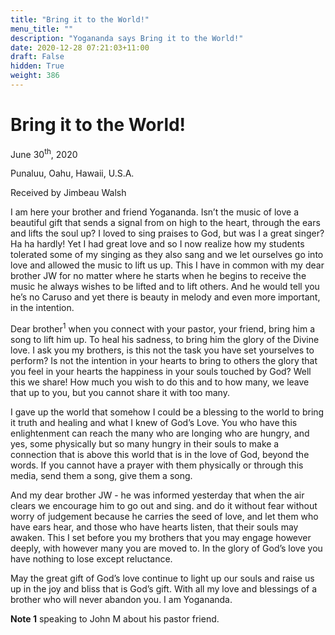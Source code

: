 ```yaml
---
title: "Bring it to the World!"
menu_title: ""
description: "Yogananda says Bring it to the World!"
date: 2020-12-28 07:21:03+11:00
draft: False
hidden: True
weight: 386
---
```

# Bring it to the World!

June 30<sup>th</sup>, 2020

Punaluu, Oahu, Hawaii, U.S.A.

Received by Jimbeau Walsh



I am here your brother and friend Yogananda. Isn’t the music of love a beautiful gift that sends a signal from on high to the heart, through the ears and lifts the soul up? I loved to sing praises to God, but was I a great singer? Ha ha hardly! Yet I had great love and so I now realize how my students tolerated some of my singing as they also sang and we let ourselves go into love and allowed the music to lift us up. This I have in common with my dear brother JW for no matter where he starts when he begins to receive the music he always wishes to be lifted and to lift others. And he would tell you he’s no Caruso and yet there is beauty in melody and even more important, in the intention. 

Dear brother<sup>1</sup> when you connect with your pastor, your friend, bring him a song to lift him up. To heal his sadness, to bring him the glory of the Divine love. I ask you my brothers, is this not the task you have set yourselves to perform? Is not the intention in your hearts to bring to others the glory that you feel in your hearts the happiness in your souls touched by God? Well this we share! How much you wish to do this and to how many, we leave that up to you, but you cannot share it with too many.
 
I gave up the world that somehow I could be a blessing to the world to bring it truth and healing and what I knew of God’s Love. You who have this enlightenment can reach the many who are longing who are hungry, and yes, some physically but so many hungry in their souls to make a connection that is above this world that is in the love of God, beyond the words. If you cannot have a prayer with them physically or through this media, send them a song, give them a song. 

And my dear brother JW - he was informed yesterday that when the air clears we encourage him to go out and sing. and do it without fear without worry of judgement because he carries the seed of love, and let them who have ears hear, and those who have hearts listen, that their souls may awaken. This I set before you my brothers that you may engage however deeply, with however many you are moved to. In the glory of God’s love you have nothing to lose except reluctance.

May the great gift of God’s love continue to light up our souls and raise us up in the joy and bliss that is God’s gift. With all my love and blessings of a brother who will never abandon you. I am Yogananda.


**Note 1** speaking to John M about his pastor friend.